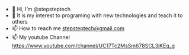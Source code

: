 - 👋 Hi, I’m @stepsteptech
- 👀 It is my interest to programing with new technologies and teach it to others
- 📫 How to reach me stepsteptech@gmail.com
- 📫 My youtube Channel https://www.youtube.com/channel/UC17Tc2MsSm678SCL3jKEq_g

